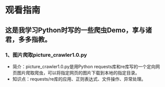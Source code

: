 # 观看指南
## 这是我学习Python时写的一些爬虫Demo，享与诸君，多多指教。

### 1、图片爬取picture_crawler1.0.py

+ 简介：picture_crawler1.0.py是用Python requests库和re库写的一个定向网页图片爬取爬虫，可以将指定网页的图片下载到本地的指定目录。
+ 知识点：requests/re库的应用、正则表达式、文件操作、异常处理。
